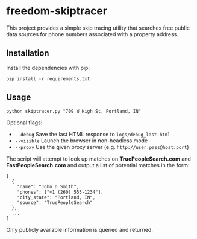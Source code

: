 # freedom-skiptracer

This project provides a simple skip tracing utility that searches free public data sources for phone numbers associated with a property address.

## Installation

Install the dependencies with pip:

```
pip install -r requirements.txt
```

## Usage

```
python skiptracer.py "709 W High St, Portland, IN"
```

Optional flags:

- `--debug`   Save the last HTML response to `logs/debug_last.html`
- `--visible` Launch the browser in non-headless mode
- `--proxy`   Use the given proxy server (e.g. `http://user:pass@host:port`)

The script will attempt to look up matches on **TruePeopleSearch.com** and **FastPeopleSearch.com** and output a list of potential matches in the form:

```
[
  {
    "name": "John D Smith",
    "phones": ["+1 (260) 555-1234"],
    "city_state": "Portland, IN",
    "source": "TruePeopleSearch"
  },
  ...
]
```

Only publicly available information is queried and returned.
